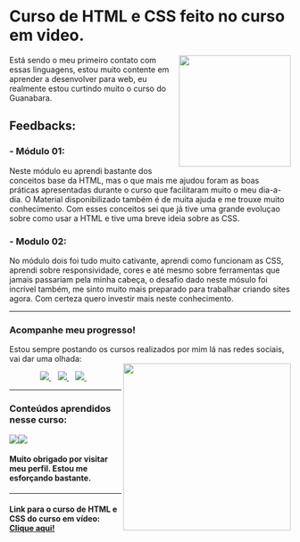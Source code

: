 # Curso de HTML e CSS feito no curso em video.
<img src="https://image.myanimelist.net/ui/FgSQXwnU0GElnZ3SNgHOiDDHG51U_P5g8MYN-Ez_8UPjhbj2o_qQODi10Me88GdzgLthrICrJ7yO2GPpVuUH2p3EWXSeR-vti0wfvb7cews" align="right" width="200">
Está sendo o meu primeiro contato com essas linguagens, estou muito contente em aprender a desenvolver para web, eu realmente estou curtindo muito o curso do Guanabara.

## Feedbacks:

### - Módulo 01: 
<p> Neste módulo eu aprendi bastante dos conceitos base da HTML, mas o que mais me ajudou foram as boas práticas apresentadas durante o curso que facilitaram muito o meu dia-a-dia. O Material disponibilizado também é de muita ajuda e me trouxe muito conhecimento. Com esses conceitos sei que já tive uma grande evoluçao sobre como usar a HTML e tive uma breve ideia sobre as CSS.</p>

### - Modulo 02:
<p>No módulo dois foi tudo muito cativante, aprendi como funcionam as CSS, aprendi sobre responsividade, cores e até mesmo sobre ferramentas que jamais passariam pela minha cabeça, o desafio dado neste mósulo foi incrível também, me sinto muito mais preparado para trabalhar criando sites agora. Com certeza quero investir mais neste conhecimento.</p>

---
### Acompanhe meu progresso!
<p> Estou sempre postando os cursos realizados por mim lá nas redes sociais, vai dar uma olhada:
    <br>
<img src="https://github.com/gustavoguanabara/html-css/raw/master/imagens/mascote.png" align="right" width="300">
    <p align= " center"> <a href="https://www.linkedin.com/in/uemura/">
    <img src="https://img.shields.io/badge/linkedin-%230077B5.svg?&style=for-the-badge&logo=linkedin&logoColor=white" />
  </a>&nbsp;&nbsp;
    <a href="https://www.instagram.com/u3mura">
    <img src="https://img.shields.io/badge/instagram-%23E4405F.svg?&style=for-the-badge&logo=instagram&logoColor=white" />        
  </a>&nbsp;&nbsp;
  <a href="https://twitter.com/u3mura">
    <img src="https://img.shields.io/badge/Twitter-1DA1F2?style=for-the-badge&logo=twitter&logoColor=white" />        
  </a>&nbsp;&nbsp; </p>

---
### Conteúdos aprendidos nesse curso:
<img src="https://camo.githubusercontent.com/d63d473e728e20a286d22bb2226a7bf45a2b9ac6c72c59c0e61e9730bfe4168c/68747470733a2f2f696d672e736869656c64732e696f2f62616467652f48544d4c352d4533344632363f7374796c653d666f722d7468652d6261646765266c6f676f3d68746d6c35266c6f676f436f6c6f723d7768697465" /><img src="https://img.shields.io/badge/CSS3-1572B6?style=for-the-badge&logo=css3&logoColor=white" />

#### Muito obrigado por visitar meu perfil. Estou me esforçando bastante.
---
#### Link para o curso de HTML e CSS do curso em vídeo: [Clique aqui!](https://www.cursoemvideo.com/course/html5-css3-modulo1/)
